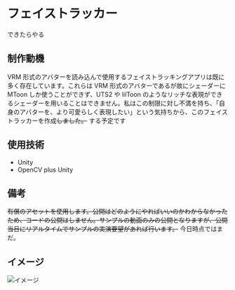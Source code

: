 # フェイストラッカー

できたらやる

## 制作動機

VRM 形式のアバターを読み込んで使用するフェイストラッキングアプリは既に多く存在しています。これらは VRM 形式のアバターであるが故にシェーダーに MToon しか使うことができず、UTS2 や lilToon のようなリッチな表現ができるシェーダーを用いることはできません。私はこの制限に対し不満を持ち、「自身のアバターを、より可愛らしく表現したい」という気持ちから、このフェイストラッカーを作成~~しました。~~
する予定です

## 使用技術

- Unity
- OpenCV plus Unity

## 備考

~~有償のアセットを使用します。公開はどのようにやればいいのかわからなかったため、コードの公開はしません。サンプルの動画のみの公開となりますが、公開当日にリアルタイムでサンプルの実演要望があれば行います。~~
今日時点ではまだ。

## イメージ

![イメージ](https://misskey.na2na.dev/media/media/74565a8e-412c-4091-b969-1e31c4fa3827.png)
